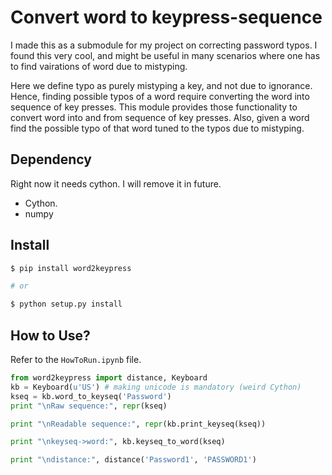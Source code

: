 # Convert word to keypress-sequence

I made this as a submodule for my project on correcting password typos. I found
this very cool, and might be useful in many scenarios where one has to find
vairations of word due to mistyping. 

Here we define typo as purely mistyping a key, and not due to ignorance. Hence,
finding possible typos of a word require converting the word into sequence of
key presses. This module provides those functionality to convert word into and
from sequence of key presses.  Also, given a word find the possible typo of that
word tuned to the typos due to mistyping. 

## Dependency
Right now it needs cython. I will remove it in future.
* Cython.
* numpy

## Install
```bash
$ pip install word2keypress

# or

$ python setup.py install
```

## How to Use?

Refer to the `HowToRun.ipynb` file.

```python
from word2keypress import distance, Keyboard
kb = Keyboard(u'US') # making unicode is mandatory (weird Cython)
kseq = kb.word_to_keyseq('Password')
print "\nRaw sequence:", repr(kseq)

print "\nReadable sequence:", repr(kb.print_keyseq(kseq))

print "\nkeyseq->word:", kb.keyseq_to_word(kseq)

print "\ndistance:", distance('Password1', 'PASSWORD1')
```

